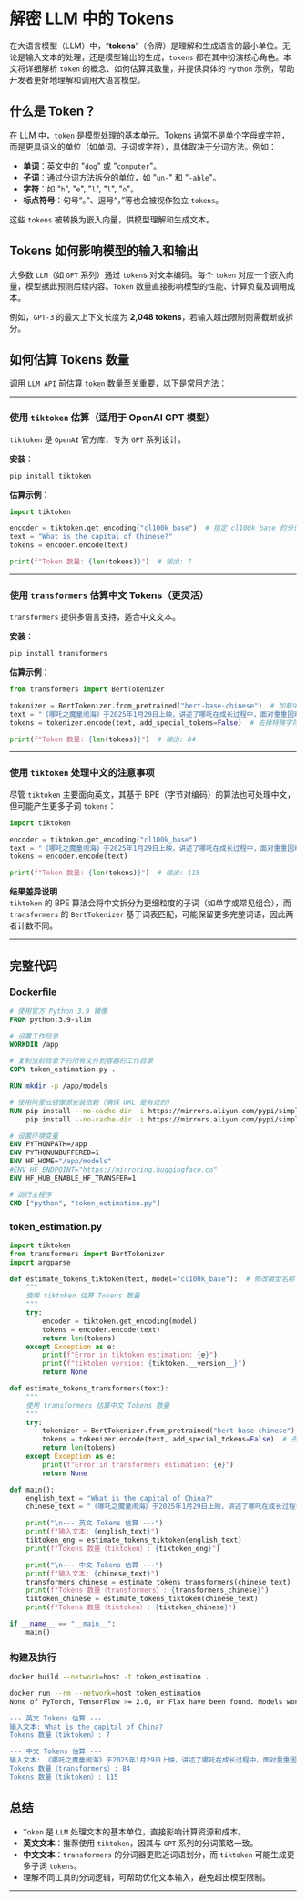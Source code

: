 # 解密 LLM 中的 Tokens

在大语言模型（LLM）中，“**tokens**”（令牌）是理解和生成语言的最小单位。无论是输入文本的处理，还是模型输出的生成，`tokens` 都在其中扮演核心角色。本文将详细解析 `token` 的概念、如何估算其数量，并提供具体的 `Python` 示例，帮助开发者更好地理解和调用大语言模型。

## 什么是 Token？

在 LLM 中，`token` 是模型处理的基本单元。Tokens 通常不是单个字母或字符，而是更具语义的单位（如单词、子词或字符），具体取决于分词方法。例如：

- **单词**：英文中的 "`dog`" 或 "`computer`"。
- **子词**：通过分词方法拆分的单位，如 "`un-`" 和 "`-able`"。
- **字符**：如 "`h`", "`e`", "`l`", "`l`", "`o`"。
- **标点符号**：句号“。”、逗号“，”等也会被视作独立 `tokens`。

这些 `tokens` 被转换为嵌入向量，供模型理解和生成文本。

## Tokens 如何影响模型的输入和输出

大多数 `LLM`（如 `GPT` 系列）通过 `token`s 对文本编码。每个 `token` 对应一个嵌入向量，模型据此预测后续内容。`Token` 数量直接影响模型的性能、计算负载及调用成本。

例如，`GPT-3` 的最大上下文长度为 **2,048 tokens**，若输入超出限制则需截断或拆分。

## 如何估算 Tokens 数量

调用 `LLM API` 前估算 `token` 数量至关重要，以下是常用方法：

---

### 使用 `tiktoken` 估算（适用于 OpenAI GPT 模型）

`tiktoken` 是 `OpenAI` 官方库，专为 `GPT` 系列设计。

**安装**：

```bash
pip install tiktoken
```

**估算示例**：

```python
import tiktoken

encoder = tiktoken.get_encoding("cl100k_base")  # 指定 cl100k_base 的分词器
text = "What is the capital of Chinese?"
tokens = encoder.encode(text)

print(f"Token 数量: {len(tokens)}")  # 输出: 7
```

---

### 使用 `transformers` 估算中文 Tokens（更灵活）

`transformers` 提供多语言支持，适合中文文本。

**安装**：

```bash
pip install transformers
```

**估算示例**：

```python
from transformers import BertTokenizer

tokenizer = BertTokenizer.from_pretrained("bert-base-chinese")  # 加载中文分词器
text = "《哪吒之魔童闹海》于2025年1月29日上映，讲述了哪吒在成长过程中，面对重重困难，不断挑战自我，最终逆天改命的故事。影片融合了精彩的特效和深刻的情感，展现了哪吒的勇敢与坚韧。"
tokens = tokenizer.encode(text, add_special_tokens=False)  # 去掉特殊字符

print(f"Token 数量: {len(tokens)}")  # 输出: 84
```

---

### 使用 `tiktoken` 处理中文的注意事项

尽管 `tiktoken` 主要面向英文，其基于 BPE（字节对编码）的算法也可处理中文，但可能产生更多子词 `tokens`：

```python
import tiktoken

encoder = tiktoken.get_encoding("cl100k_base")
text = "《哪吒之魔童闹海》于2025年1月29日上映，讲述了哪吒在成长过程中，面对重重困难，不断挑战自我，最终逆天改命的故事。影片融合了精彩的特效和深刻的情感，展现了哪吒的勇敢与坚韧。"
tokens = encoder.encode(text)

print(f"Token 数量: {len(tokens)}")  # 输出: 115
```

**结果差异说明**  
`tiktoken` 的 BPE 算法会将中文拆分为更细粒度的子词（如单字或常见组合），而 `transformers` 的 `BertTokenizer` 基于词表匹配，可能保留更多完整词语，因此两者计数不同。

---

## 完整代码

### **Dockerfile**

```Dockerfile
# 使用官方 Python 3.9 镜像
FROM python:3.9-slim

# 设置工作目录
WORKDIR /app

# 复制当前目录下的所有文件到容器的工作目录
COPY token_estimation.py .

RUN mkdir -p /app/models

# 使用阿里云镜像源安装依赖（确保 URL 是有效的）
RUN pip install --no-cache-dir -i https://mirrors.aliyun.com/pypi/simple/ --upgrade pip && \
    pip install --no-cache-dir -i https://mirrors.aliyun.com/pypi/simple/ tiktoken transformers hf_transfer

# 设置环境变量
ENV PYTHONPATH=/app
ENV PYTHONUNBUFFERED=1
ENV HF_HOME="/app/models"
#ENV HF_ENDPOINT="https://mirroring.huggingface.co"
ENV HF_HUB_ENABLE_HF_TRANSFER=1

# 运行主程序
CMD ["python", "token_estimation.py"]
```

### **token_estimation.py**

```python
import tiktoken
from transformers import BertTokenizer
import argparse

def estimate_tokens_tiktoken(text, model="cl100k_base"):  # 修改模型名称
    """
    使用 tiktoken 估算 Tokens 数量
    """
    try:
        encoder = tiktoken.get_encoding(model)
        tokens = encoder.encode(text)
        return len(tokens)
    except Exception as e:
        print(f"Error in tiktoken estimation: {e}")
        print(f"tiktoken version: {tiktoken.__version__}")
        return None

def estimate_tokens_transformers(text):
    """
    使用 transformers 估算中文 Tokens 数量
    """
    try:
        tokenizer = BertTokenizer.from_pretrained("bert-base-chinese")
        tokens = tokenizer.encode(text, add_special_tokens=False)  # 去掉特殊字符
        return len(tokens)
    except Exception as e:
        print(f"Error in transformers estimation: {e}")
        return None

def main():
    english_text = "What is the capital of China?"
    chinese_text = "《哪吒之魔童闹海》于2025年1月29日上映，讲述了哪吒在成长过程中，面对重重困难，不断挑战自我，最终逆天改命的故事。影片融合了精彩的特效和深刻的情感，展现了哪吒的勇敢与坚韧。"

    print("\n--- 英文 Tokens 估算 ---")
    print(f"输入文本: {english_text}")
    tiktoken_eng = estimate_tokens_tiktoken(english_text)
    print(f"Tokens 数量（tiktoken）: {tiktoken_eng}")

    print("\n--- 中文 Tokens 估算 ---")
    print(f"输入文本: {chinese_text}")
    transformers_chinese = estimate_tokens_transformers(chinese_text)
    print(f"Tokens 数量（transformers）: {transformers_chinese}")
    tiktoken_chinese = estimate_tokens_tiktoken(chinese_text)
    print(f"Tokens 数量（tiktoken）: {tiktoken_chinese}")

if __name__ == "__main__":
    main()
```

### 构建及执行

```bash
docker build --network=host -t token_estimation .

docker run --rm --network=host token_estimation
None of PyTorch, TensorFlow >= 2.0, or Flax have been found. Models won't be available and only tokenizers, configuration and file/data utilities can be used.

--- 英文 Tokens 估算 ---
输入文本: What is the capital of China?
Tokens 数量（tiktoken）: 7

--- 中文 Tokens 估算 ---
输入文本: 《哪吒之魔童闹海》于2025年1月29日上映，讲述了哪吒在成长过程中，面对重重困难，不断挑战自我，最终逆天改命的故事。影片融合了精彩的特效和深刻的情感，展现了哪吒的勇敢与坚韧。
Tokens 数量（transformers）: 84
Tokens 数量（tiktoken）: 115
```

## 总结

- `Token` 是 `LLM` 处理文本的基本单位，直接影响计算资源和成本。
- **英文文本**：推荐使用 `tiktoken`，因其与 `GPT` 系列的分词策略一致。
- **中文文本**：`transformers` 的分词器更贴近词语划分，而 `tiktoken` 可能生成更多子词 `tokens`。
- 理解不同工具的分词逻辑，可帮助优化文本输入，避免超出模型限制。

---
